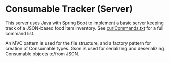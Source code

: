 # Consumable Tracker (Server)

This server uses Java with Spring Boot to implement a basic server keeping track of a JSON-based food item inventory. See [curlCommands.txt](docs/curlCommands.txt) for a full command list.

An MVC pattern is used for the file structure, and a factory pattern for creation of Consumable types. Gson is used for serializing and deserializing Consumable objects to/from JSON.
